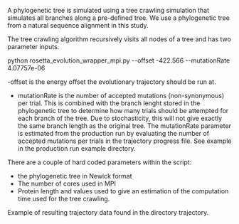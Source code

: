 A phylogenetic tree is simulated using a tree crawling simulation that simulates all branches along a pre-defined tree. We use a phylogenetic tree from a natural sequence alignment in this study.

The tree crawling algorithm recursively visits all nodes of a tree and has two parameter inputs.

python rosetta_evolution_wrapper_mpi.py --offset  -422.566  --mutationRate  4.07757e-06

-offset is the energy offset the evolutionary trajectory should be run at.
- mutationRate is the number of accepted mutations (non-synonymous) per trial. This is combined with the branch lenght stored in the phylogenetic tree to determine how many trials should
be attempted for each branch of the tree. Due to stochasticity, this will not give exactly the same branch length as the original tree. The mutationRate parameter is estimated from
the production run by evaluating the number of accepted mutations per trials in the trajectory progress file. See example in the production run example directory.

There are a couple of hard coded parameters within the script:
- the phylogenetic tree in Newick format
- The number of cores used in MPI
- Protein length and values used to give an estimation of the computation time used for the tree crawling.

Example of resulting trajectory data found in the directory trajectory.

